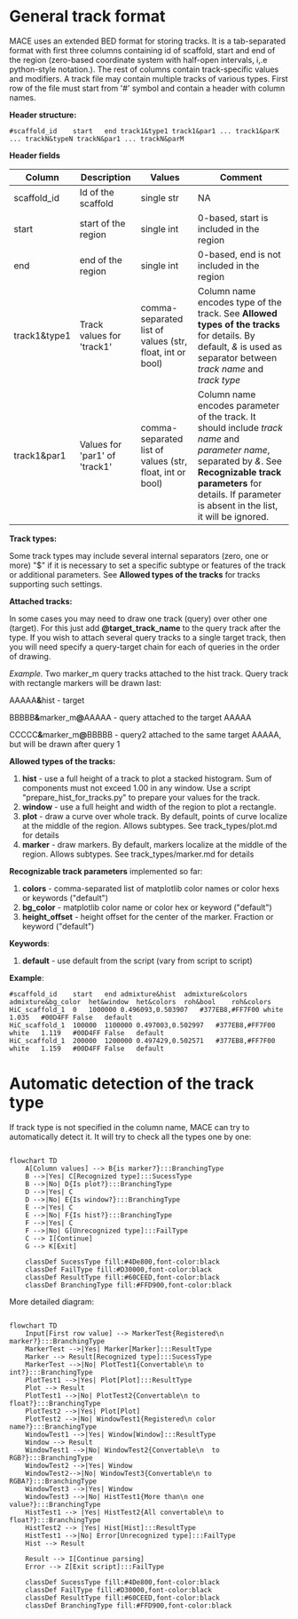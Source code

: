 # General track format

MACE uses an extended BED format for storing tracks. 
It is a tab-separated format with first three columns containing id of scaffold, start and end of the 
region (zero-based coordinate system with half-open intervals, i,.e python-style notation.). The rest of columns contain track-specific values and modifiers.
A track file may contain multiple tracks of various types. 
First row of the file must start from '#' symbol and contain a header with column names.

**Header structure:**

```
#scaffold_id    start   end track1&type1 track1&par1 ... track1&parK ... trackN&typeN trackN&par1 ... trackN&parM
```
**Header fields**

| Column        | Description         | Values                                                   | Comment                                                                                                                                                                                                                       |
| ------------- |---------------------|----------------------------------------------------------|-------------------------------------------------------------------------------------------------------------------------------------------------------------------------------------------------------------------------------|
| scaffold_id | Id of the scaffold  | single str | NA                                                                                                                                                                                                                            |
| start | start of the region | single int | 0-based, start is included in the  region                                                                                                                                                                                     |
| end | end of the region   | single int | 0-based, end is not included in the region                                                                                                                                                                                    |
| track1&type1 | Track values for 'track1' | comma-separated list of values (str, float, int or bool) | Column name encodes type of the track. See **Allowed types of the tracks** for details. By default, *&* is used as separator between *track name* and *track type*                                                            |
| track1&par1 | Values for 'par1' of 'track1' | comma-separated list of values (str, float, int or bool) | Column name encodes parameter of the track. It should include *track name* and *parameter name*, separated by *&*. See **Recognizable track parameters** for details. If parameter is absent in the list, it will be ignored. |

**Track types:**

Some track types may include several internal separators (zero, one or more) "$" if it is necessary to set a specific subtype or features of the track or additional parameters.
See **Allowed types of the tracks** for tracks supporting such settings.  

**Attached tracks:**

In some cases you may need to draw one track (query) over other one (target).
For this just add **@target_track_name** to the query track after the type.
If you wish to attach several query tracks to a single target track, then you will need  specify a query-target chain for each of queries in the order of drawing.  

*Example.* Two marker_m query tracks attached to the hist track. Query track with rectangle markers will be drawn last:

AAAAA<strong>&</strong>hist - target

BBBBB<strong>&</strong>marker_m<strong>@</strong>AAAAA - query attached to the target AAAAA

CCCCC<strong>&</strong>marker_m<strong>@</strong>BBBBB - query2 attached to the same target AAAAA, but will be drawn after query 1

**Allowed types of the tracks:**
1. **hist**          - use a full height of a track to plot a stacked histogram. Sum of components must not exceed 1.00 in any window. Use a script "prepare_hist_for_tracks.py" to prepare your values for the track.
2. **window**        - use a full height and width of the region to plot a rectangle.
3. **plot**          - draw a curve over whole track. By default, points of curve localize at the middle of the region. Allows subtypes. See track_types/plot.md for details
4. **marker**        - draw markers. By default, markers localize at the middle of the region. Allows subtypes. See track_types/marker.md for details


**Recognizable track parameters** implemented so far:
1. **colors** - comma-separated list of matplotlib color names or color hexs or keywords ("default") 
2. **bg_color** - matplotlib color name or color hex or keyword ("default")
3. **height_offset** - height offset for the center of the marker. Fraction or keyword ("default")

**Keywords**:
1. **default** - use default from the script (vary from script to script)


**Example**:
```
#scaffold_id	start	end	admixture&hist	admixture&colors	admixture&bg_color	het&window	het&colors	roh&bool	roh&colors
HiC_scaffold_1	0	1000000	0.496093,0.503907	#377EB8,#FF7F00	white	1.035	#00D4FF	False	default
HiC_scaffold_1	100000	1100000	0.497003,0.502997	#377EB8,#FF7F00	white	1.119	#00D4FF	False	default
HiC_scaffold_1	200000	1200000	0.497429,0.502571	#377EB8,#FF7F00	white	1.159	#00D4FF	False	default
```

# Automatic detection of the track type

If track type is not specified in the column name, MACE can try to automatically detect it.
It will try to check all the types one by one:

```mermaid

flowchart TD
    A[Column values] --> B{is marker?}:::BranchingType
    B -->|Yes| C[Recognized type]:::SucessType
    B -->|No| D{Is plot?}:::BranchingType
    D -->|Yes| C
    D -->|No| E{Is window?}:::BranchingType
    E -->|Yes| C
    E -->|No| F{Is hist?}:::BranchingType
    F -->|Yes| C
    F -->|No| G[Unrecognized type]:::FailType
    C --> I[Continue]
    G --> K[Exit]
    
    classDef SucessType fill:#4De800,font-color:black
    classDef FailType fill:#D30000,font-color:black
    classDef ResultType fill:#60CEED,font-color:black
    classDef BranchingType fill:#FFD900,font-color:black
```
More detailed diagram:
```mermaid

flowchart TD
    Input[First row value] --> MarkerTest{Registered\n marker?}:::BranchingType
    MarkerTest -->|Yes| Marker[Marker]:::ResultType
    Marker --> Result[Recognized type]:::SucessType
    MarkerTest -->|No| PlotTest1{Convertable\n to int?}:::BranchingType
    PlotTest1 -->|Yes| Plot[Plot]:::ResultType
    Plot --> Result
    PlotTest1 -->|No| PlotTest2{Convertable\n to float?}:::BranchingType
    PlotTest2 -->|Yes| Plot[Plot]
    PlotTest2 -->|No| WindowTest1{Registered\n color name?}:::BranchingType
    WindowTest1 -->|Yes| Window[Window]:::ResultType
    Window --> Result
    WindowTest1 -->|No| WindowTest2{Convertable\n  to RGB?}:::BranchingType
    WindowTest2 -->|Yes| Window
    WindowTest2-->|No| WindowTest3{Convertable\n to RGBA?}:::BranchingType
    WindowTest3 -->|Yes| Window
    WindowTest3 -->|No| HistTest1{More than\n one value?}:::BranchingType
    HistTest1 --> |Yes| HistTest2{All convertable\n to float?}:::BranchingType
    HistTest2 --> |Yes| Hist[Hist]:::ResultType
    HistTest1 -->|No| Error[Unrecognized type]:::FailType
    Hist --> Result

    Result --> I[Continue parsing]
    Error --> Z[Exit script]:::FailType
    
    classDef SucessType fill:#4De800,font-color:black
    classDef FailType fill:#D30000,font-color:black
    classDef ResultType fill:#60CEED,font-color:black
    classDef BranchingType fill:#FFD900,font-color:black
```
